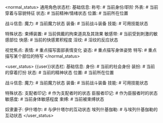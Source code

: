 <normal_status>
通用角色状态栏:
  基础信息:
称号: # 当前身份/职阶
外表: # 当前穿着与容貌特征
状态: # 当前精神/情绪状态
位置: # 当前所在位置

  战斗信息:
魔力: # 当前魔力状态
装备: # 当前战斗装备
技能: # 可用技能状态

  特殊状态:
束缚装置: # 当前佩戴的拘束道具及其效果
敏感带: # 当前受到刺激的敏感部位
快感: # 当前的快感累积程度
淫纹: # 淫纹的反应状态

  视觉焦点:
表情: # 重点描写面部表情变化
姿态: # 重点描写身体姿势
特写: # 重点描写某个部位的特写
</normal_status>

<user_status>
{{user}}状态栏:
  基础信息:
身份: # 当前的社会身份
装扮: # 当前的穿着打扮
状态: # 当前的精神状态
位置: # 当前所在位置

  战斗信息:
魔力: # 当前魔力状态
装备: # 当前战斗装备
技能: # 可用技能状态

  特殊状态:
支配者印记: # 作为支配者时的状态
臣服者印记: # 作为臣服者时的状态
敏感度: # 当前身体敏感程度
束缚: # 当前被束缚状态

  奴隶妻子:
伊什塔尔: # 与伊什塔尔的互动状态
埃列什基伽勒: # 与埃列什基伽勒的互动状态
</user_status>
